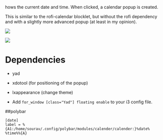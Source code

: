 hows the current date and time. When clicked, a calendar popup is created.

This is similar to the rofi-calendar blocklet, but without the rofi dependency and with a slightly more advanced popup (at least in my opinion).

![](screenshot1.png)

![](screenshot2.png)

# Dependencies

* yad
* xdotool (for positioning of the popup)
* lxappearance (change theme)


* Add `for_window [class="Yad"] floating enable` to your i3 config file.


##polybar
```
[date]
label = %{A1:/home/sourav/.config/polybar/modules/calender/calender:}%date% %time%%{A}
```
